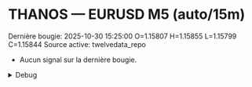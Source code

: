 # THANOS — EURUSD M5 (auto/15m)
Dernière bougie: 2025-10-30 15:25:00  O=1.15807  H=1.15855  L=1.15799  C=1.15844
Source active: twelvedata_repo

- Aucun signal sur la dernière bougie.

<details><summary>Debug</summary>

- TD_API_KEY manquant.

</details>
